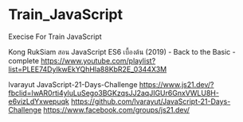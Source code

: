 # Train_JavaScript
Execise For Train JavaScript

Kong RukSiam
สอน JavaScript ES6 เบื้องต้น (2019) - Back to the Basic  - complete
https://www.youtube.com/playlist?list=PLEE74DyIkwEkYQhHla88KbR2E_0344X3M


lvarayut
JavaScript-21-Days-Challenge
https://www.js21.dev/?fbclid=IwAR0rti4yluLuSego3BGKzqsJJ2aqJIGUr6GnxVWLU8H-e6vizLdYxwepuqk
https://github.com/lvarayut/JavaScript-21-Days-Challenge
https://www.facebook.com/groups/js21.dev/
